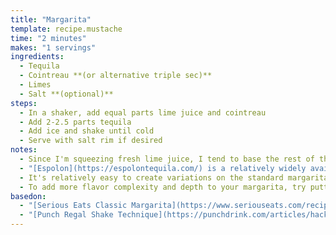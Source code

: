 ```yaml
---
title: "Margarita"
template: recipe.mustache
time: "2 minutes"
makes: "1 servings"
ingredients:
  - Tequila
  - Cointreau **(or alternative triple sec)**
  - Limes
  - Salt **(optional)**
steps:
  - In a shaker, add equal parts lime juice and cointreau
  - Add 2-2.5 parts tequila
  - Add ice and shake until cold
  - Serve with salt rim if desired
notes:
  - Since I'm squeezing fresh lime juice, I tend to base the rest of the ingredient proportions on how much juice I get from the lime
  - "[Espolon](https://espolontequila.com/) is a relatively widely available tequila which I used for a long time, and while you could do worse, it's also relatively easy to do better. I particularly like [Fortaleza](https://tequilafortaleza.com/), which is a bit pricier, but much more flavorful."
  - It's relatively easy to create variations on the standard margarita by substituting alternative liqueurs for the triple sec. I enjoy the "italian margarita", which subs amaretto.
  - To add more flavor complexity and depth to your margarita, try putting a bit of citrus peel into the cocktail shaker before shaking the ingredients. This technique is called the "regal shake", and works particularly well for margaritas with a grapefruit peel.
basedon:
  - "[Serious Eats Classic Margarita](https://www.seriouseats.com/recipes/2015/04/classic-margarita-recipe-tequila-cocktail.html)"
  - "[Punch Regal Shake Technique](https://punchdrink.com/articles/hack-your-drink-regal-shake-cocktail-recipe-technique/)"
---
```

